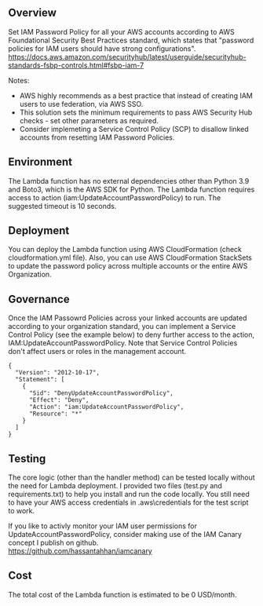 ## Overview
Set IAM Password Policy for all your AWS accounts according to AWS Foundational Security Best Practices standard, which states that "password policies for IAM users should have strong configurations".<br/>
https://docs.aws.amazon.com/securityhub/latest/userguide/securityhub-standards-fsbp-controls.html#fsbp-iam-7<br/>

Notes:<br/>
- AWS highly recommends as a best practice that instead of creating IAM users to use federation, via AWS SSO.<br/>
- This solution sets the minimum requirements to pass AWS Security Hub checks - set other parameters as required.<br/>
- Consider implemeting a Service Control Policy (SCP) to disallow linked accounts from resetting IAM Password Policies.<br/>

## Environment
The Lambda function has no external dependencies other than Python 3.9 and Boto3, which is the AWS SDK for Python. The Lambda function requires access to action (iam:UpdateAccountPasswordPolicy) to run. The suggested timeout is 10 seconds.<br/>

## Deployment
You can deploy the Lambda function using AWS CloudFormation (check cloudformation.yml file). Also, you can use AWS CloudFormation StackSets to update the password policy across multiple accounts or the entire AWS Organization.<br/>

## Governance
Once the IAM Passowrd Policies across your linked accounts are updated according to your organization standard, you can implement a Service Control Policy (see the example below) to deny further access to the action,  IAM:UpdateAccountPasswordPolicy. Note that Service Control Policies don't affect users or roles in the management account. <br/>
```
{
  "Version": "2012-10-17",
  "Statement": [
    {
      "Sid": "DenyUpdateAccountPasswordPolicy",
      "Effect": "Deny",
      "Action": "iam:UpdateAccountPasswordPolicy",
      "Resource": "*"
    }
  ]
}
```
## Testing
The core logic (other than the handler method) can be tested locally without the need for Lambda deployment. I provided two files (test.py and requirements.txt) to help you install and run the code locally. You still need to have your AWS access credentials in .aws\credentials for the test script to work. <br/>

If you like to activly monitor your IAM user permissions for UpdateAccountPasswordPolicy, consider making use of the IAM Canary concept I publish on github. <br/> https://github.com/hassantahhan/iamcanary <br/>

## Cost
The total cost of the Lambda function is estimated to be 0 USD/month.
